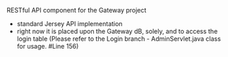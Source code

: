 RESTful API component for the Gateway project

- standard Jersey API implementation 
- right now it is placed upon the Gateway dB, solely, and to access the login table (Please refer to the Login branch - AdminServlet.java class for usage. #Line 156)
